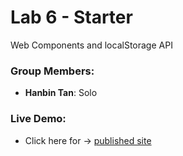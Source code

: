 # Lab 6 - Starter

Web Components and localStorage API

### Group Members:

- **Hanbin Tan**: Solo

### Live Demo:

- Click here for -> [published site](https://hskl18.github.io/Lab6_Starter/index.html)

